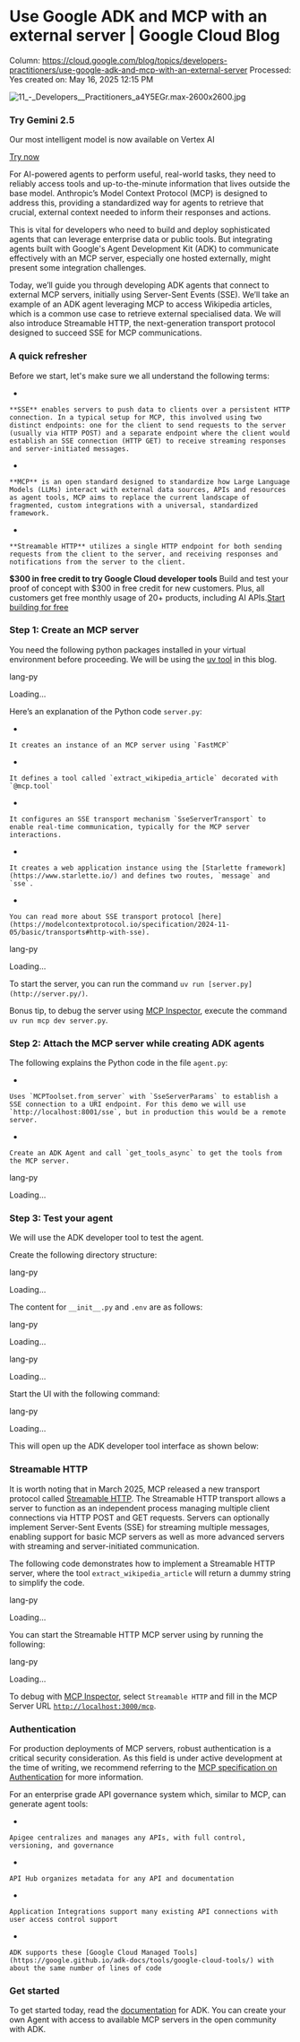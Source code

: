 # Use Google ADK and MCP with an external server | Google Cloud Blog

Column: https://cloud.google.com/blog/topics/developers-practitioners/use-google-adk-and-mcp-with-an-external-server
Processed: Yes
created on: May 16, 2025 12:15 PM

![11_-_Developers__Practitioners_a4Y5EGr.max-2600x2600.jpg](Use%20Google%20ADK%20and%20MCP%20with%20an%20external%20server%20Goo%201f545e69b16a81869da6d6d8d7f40f20/11_-_Developers__Practitioners_a4Y5EGr.max-2600x2600.jpg)

### Try Gemini 2.5

Our most intelligent model is now available on Vertex AI

[Try now](https://console.cloud.google.com/vertex-ai/studio/freeform)

For AI-powered agents to perform useful, real-world tasks, they need to reliably access tools and up-to-the-minute information that lives outside the base model. Anthropic’s Model Context Protocol (MCP) is designed to address this, providing a standardized way for agents to retrieve that crucial, external context needed to inform their responses and actions.

This is vital for developers who need to build and deploy sophisticated agents that can leverage enterprise data or public tools. But integrating agents built with Google's Agent Development Kit (ADK) to communicate effectively with an MCP server, especially one hosted externally, might present some integration challenges.

Today, we’ll guide you through developing ADK agents that connect to external MCP servers, initially using Server-Sent Events (SSE). We’ll take an example of an ADK agent leveraging MCP to access Wikipedia articles, which is a common use case to retrieve external specialised data. We will also introduce Streamable HTTP, the next-generation transport protocol designed to succeed SSE for MCP communications.

### **A quick refresher**

Before we start, let's make sure we all understand the following terms:

- 
    
    **SSE** enables servers to push data to clients over a persistent HTTP connection. In a typical setup for MCP, this involved using two distinct endpoints: one for the client to send requests to the server (usually via HTTP POST) and a separate endpoint where the client would establish an SSE connection (HTTP GET) to receive streaming responses and server-initiated messages.
    
- 
    
    **MCP** is an open standard designed to standardize how Large Language Models (LLMs) interact with external data sources, APIs and resources as agent tools, MCP aims to replace the current landscape of fragmented, custom integrations with a universal, standardized framework.
    
- 
    
    **Streamable HTTP** utilizes a single HTTP endpoint for both sending requests from the client to the server, and receiving responses and notifications from the server to the client.
    

**$300 in free credit to try Google Cloud developer tools**
Build and test your proof of concept with $300 in free credit for new customers. Plus, all customers get free monthly usage of 20+ products, including AI APIs.[Start building for free](http://console.cloud.google.com/freetrial?redirectPath=/welcome)

### **Step 1: Create an MCP server**

You need the following python packages installed in your virtual environment before proceeding. We will be using the [uv tool](https://docs.astral.sh/uv/) in this blog.

lang-py

Loading...

Here’s an explanation of the Python code `server.py`:

- 
    
    It creates an instance of an MCP server using `FastMCP`
    
- 
    
    It defines a tool called `extract_wikipedia_article` decorated with `@mcp.tool`
    
- 
    
    It configures an SSE transport mechanism `SseServerTransport` to enable real-time communication, typically for the MCP server interactions.
    
- 
    
    It creates a web application instance using the [Starlette framework](https://www.starlette.io/) and defines two routes, `message` and `sse`.
    
- 
    
    You can read more about SSE transport protocol [here](https://modelcontextprotocol.io/specification/2024-11-05/basic/transports#http-with-sse).
    

lang-py

Loading...

To start the server, you can run the command `uv run [server.py](http://server.py/)`.

Bonus tip, to debug the server using [MCP Inspector](https://modelcontextprotocol.io/docs/tools/inspector), execute the command `uv run mcp dev server.py`.

### **Step 2: Attach the MCP server while creating ADK agents**

The following explains the Python code in the file `agent.py`:

- 
    
    Uses `MCPToolset.from_server` with `SseServerParams` to establish a SSE connection to a URI endpoint. For this demo we will use `http://localhost:8001/sse`, but in production this would be a remote server.
    
- 
    
    Create an ADK Agent and call `get_tools_async` to get the tools from the MCP server.
    

lang-py

Loading...

### **Step 3: Test your agent**

We will use the ADK developer tool to test the agent.

Create the following directory structure:

lang-py

Loading...

The content for `__init__.py` and `.env` are as follows:

lang-py

Loading...

lang-py

Loading...

Start the UI with the following command:

lang-py

Loading...

This will open up the ADK developer tool interface as shown below:

### **Streamable HTTP**

It is worth noting that in March 2025, MCP released a new transport protocol called [Streamable HTTP](https://modelcontextprotocol.io/specification/2025-03-26/basic/transports#streamable-http). The Streamable HTTP transport allows a server to function as an independent process managing multiple client connections via HTTP POST and GET requests. Servers can optionally implement Server-Sent Events (SSE) for streaming multiple messages, enabling support for basic MCP servers as well as more advanced servers with streaming and server-initiated communication.

The following code demonstrates how to implement a Streamable HTTP server, where the tool `extract_wikipedia_article` will return a dummy string to simplify the code.

lang-py

Loading...

You can start the Streamable HTTP MCP server using by running the following:

lang-py

Loading...

To debug with [MCP Inspector](https://modelcontextprotocol.io/docs/tools/inspector), select `Streamable HTTP` and fill in the MCP Server URL [`http://localhost:3000/mcp`](http://localhost:3000/mcp).

### **Authentication**

For production deployments of MCP servers, robust authentication is a critical security consideration. As this field is under active development at the time of writing, we recommend referring to the [MCP specification on Authentication](https://modelcontextprotocol.io/specification/2025-03-26/basic/authorization) for more information.

For an enterprise grade API governance system which, similar to MCP, can generate agent tools:

- 
    
    Apigee centralizes and manages any APIs, with full control, versioning, and governance
    
- 
    
    API Hub organizes metadata for any API and documentation
    
- 
    
    Application Integrations support many existing API connections with user access control support
    
- 
    
    ADK supports these [Google Cloud Managed Tools](https://google.github.io/adk-docs/tools/google-cloud-tools/) with about the same number of lines of code
    

### Get started

To get started today, read the [documentation](https://google.github.io/adk-docs/) for ADK. You can create your own Agent with access to available MCP servers in the open community with ADK.